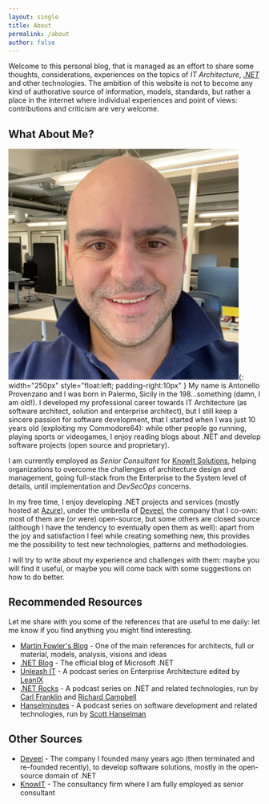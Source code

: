 ```yaml
---
layout: single
title: About
permalink: /about
author: false
---
```


Welcome to this personal blog, that is managed as an effort to share some thoughts, considerations, experiences on the topics of _IT Architecture_, _[.NET](https://dotnet.microsoft.com)_ and other technologies.
The ambition of this website is not to become any kind of authorative source of information, models, standards, but rather a place in the internet where individual experiences and point of views: contributions and criticism are very welcome.

## What About Me?

![Antonello](/assets/img/antonello.png){: width="250px" style="float:left; padding-right:10px" } My name is Antonello Provenzano and I was born in Palermo, Sicily in the 198...something (damn, I am old!).
I developed my professional career towards IT Architecture (as software architect, solution and enterprise architect), but I still keep a sincere passion for software development, that I started when I was just 10 years old (exploiting my Commodore64): while other people go running, playing sports or videogames, I enjoy reading blogs about .NET and develop software projects (open source and proprietary).

I am currently employed as _Senior Consultant_ for [KnowIt Solutions](https://knowit.no), helping organizations to overcome the challenges of architecture design and management, going full-stack from the Enterprise to the System level of details, until implementation and _DevSecOps_ concerns.

In my free time, I enjoy developing .NET projects and services (mostly hosted at [Azure](https://azure.com)), under the umbrella of [Deveel](https://deveel.com), the company that I co-own: most of them are (or were) open-source, but some others are closed source (although I have the tendency to eventually open them as well): apart from the joy and satisfaction I feel while creating something new, this provides me the possibility to test new technologies, patterns and methodologies.

I will try to write about my experience and challenges with them: maybe you will find it useful, or maybe you will come back with some suggestions on how to do better.

## Recommended Resources

Let me share with you some of the references that are useful to me daily: let me know if you find anything you might find interesting.

* [Martin Fowler's Blog](https://martinfowler.com) - One of the main references for architects, full or material, models, analysis, visions and ideas
* [.NET Blog](https://devblogs.microsoft.com/dotnet/) - The official blog of Microsoft .NET
* [Unleash IT](https://www.leanix.net/en/resources/podcast) - A podcast series on Enterprise Architecture edited by [LeanIX](https://leanix.net)
* [.NET Rocks](https://www.dotnetrocks.com/) - A podcast series on .NET and related technologies, run by [Carl Franklin](https://twitter.com/carlfranklin) and [Richard Campbell](https://twitter.com/richcampbell)
* [Hanselminutes](https://hanselminutes.com/) - A podcast series on software development and related technologies, run by [Scott Hanselman](https://twitter.com/shanselman)

## Other Sources

* [Deveel](https://deveel.com) - The company I founded many years ago (then terminated and re-founded recently), to develop software solutions, mostly in the open-source domain of .NET
* [KnowIT](https://knowit.no) - The consultancy firm where I am fully employed as senior consultant